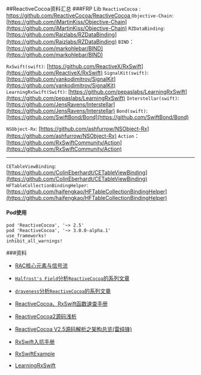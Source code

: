 ##ReactiveCocoa资料汇总
###FRP Lib
`ReactiveCocoa` : [https://github.com/ReactiveCocoa/ReactiveCocoa
](https://github.com/ReactiveCocoa/ReactiveCocoa
)
`Objective-Chain`: [https://github.com/iMartinKiss/Objective-Chain](https://github.com/iMartinKiss/Objective-Chain)
`RZDataBinding`: [https://github.com/Raizlabs/RZDataBinding](https://github.com/Raizlabs/RZDataBinding)
`BIND`： [https://github.com/markohlebar/BIND](https://github.com/markohlebar/BIND)

`RxSwift(swift)`: [https://github.com/ReactiveX/RxSwift](https://github.com/ReactiveX/RxSwift)
`SignalKit(swift)`: [https://github.com/yankodimitrov/SignalKit](https://github.com/yankodimitrov/SignalKit)  
`LearningRxSwift(Swift)`: [https://github.com/pepaslabs/LearningRxSwift](https://github.com/pepaslabs/LearningRxSwift)
`Interstellar(swift)`: [https://github.com/JensRavens/Interstellar](https://github.com/JensRavens/Interstellar)
`Bond(swift)`: [https://github.com/SwiftBond/Bond](https://github.com/SwiftBond/Bond)

`NSObject-Rx`: [https://github.com/ashfurrow/NSObject-Rx](https://github.com/ashfurrow/NSObject-Rx)
`Action`：[https://github.com/RxSwiftCommunity/Action](https://github.com/RxSwiftCommunity/Action)

--------
`CETableViewBinding`: [https://github.com/ColinEberhardt/CETableViewBinding](https://github.com/ColinEberhardt/CETableViewBinding)
`HFTableCollectionBindingHelper`: [https://github.com/haifengkao/HFTableCollectionBindingHelper](https://github.com/haifengkao/HFTableCollectionBindingHelper)

#### Pod使用
```objc
pod 'ReactiveCocoa', '~> 2.5'
pod 'ReactiveCocoa', '~> 3.0.0-alpha.1'
use_frameworks!
inhibit_all_warnings!
```

###资料
+ [RAC核心元素与信号流](http://www.jianshu.com/p/d262f2c55fbe)

+ [`Halfrost's Field`分析`ReactiveCocoa`的系列文章](http://www.tuicool.com/sites/NRbMbqa)

+ [`draveness`分析`ReactiveCocoa`的系列文章](http://draveness.me/racsubject/)

+ [ReactiveCocoa、RxSwift函数速查手册](https://github.com/aiqiuqiu/FRPCheatSheeta)

+ [ReactiveCocoa2源码浅析](http://nathanli.cn/2015/08/27/reactivecocoa2-%E6%BA%90%E7%A0%81%E6%B5%85%E6%9E%90/)

+ [ReactiveCocoa V2.5源码解析之架构总览(雷纯锋)](http://blog.leichunfeng.com/blog/2015/12/25/reactivecocoa-v2-dot-5-yuan-ma-jie-xi-zhi-jia-gou-zong-lan/)

+ [RxSwift入坑手册](http://blog.callmewhy.com/2015/09/21/rxswift-getting-started-0/)

+ [RxSwiftExample](https://github.com/DroidsOnRoids/RxSwiftExamples)

+ [LearningRxSwift](https://github.com/pepaslabs/LearningRxSwift)





